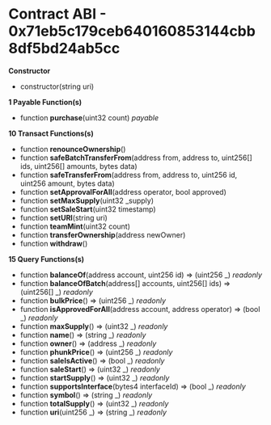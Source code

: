 # Contract ABI - 0x71eb5c179ceb640160853144cbb8df5bd24ab5cc




**Constructor**

- constructor(string uri)

**1 Payable Function(s)**

- function **purchase**(uint32 count) _payable_

**10 Transact Functions(s)**

- function **renounceOwnership**()
- function **safeBatchTransferFrom**(address from, address to, uint256[] ids, uint256[] amounts, bytes data)
- function **safeTransferFrom**(address from, address to, uint256 id, uint256 amount, bytes data)
- function **setApprovalForAll**(address operator, bool approved)
- function **setMaxSupply**(uint32 _supply)
- function **setSaleStart**(uint32 timestamp)
- function **setURI**(string uri)
- function **teamMint**(uint32 count)
- function **transferOwnership**(address newOwner)
- function **withdraw**()

**15 Query Functions(s)**

- function **balanceOf**(address account, uint256 id) ⇒ (uint256 _) _readonly_
- function **balanceOfBatch**(address[] accounts, uint256[] ids) ⇒ (uint256[] _) _readonly_
- function **bulkPrice**() ⇒ (uint256 _) _readonly_
- function **isApprovedForAll**(address account, address operator) ⇒ (bool _) _readonly_
- function **maxSupply**() ⇒ (uint32 _) _readonly_
- function **name**() ⇒ (string _) _readonly_
- function **owner**() ⇒ (address _) _readonly_
- function **phunkPrice**() ⇒ (uint256 _) _readonly_
- function **saleIsActive**() ⇒ (bool _) _readonly_
- function **saleStart**() ⇒ (uint32 _) _readonly_
- function **startSupply**() ⇒ (uint32 _) _readonly_
- function **supportsInterface**(bytes4 interfaceId) ⇒ (bool _) _readonly_
- function **symbol**() ⇒ (string _) _readonly_
- function **totalSupply**() ⇒ (uint32 _) _readonly_
- function **uri**(uint256 _) ⇒ (string _) _readonly_

